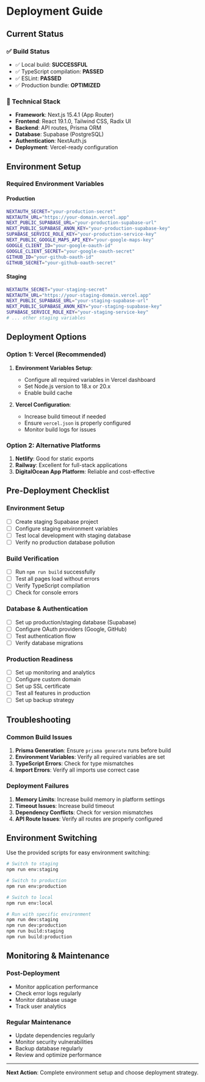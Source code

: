 # Deployment Guide

## Current Status

### ✅ Build Status
- ✅ Local build: **SUCCESSFUL**
- ✅ TypeScript compilation: **PASSED**
- ✅ ESLint: **PASSED**
- ✅ Production bundle: **OPTIMIZED**

### 🔧 Technical Stack
- **Framework**: Next.js 15.4.1 (App Router)
- **Frontend**: React 19.1.0, Tailwind CSS, Radix UI
- **Backend**: API routes, Prisma ORM
- **Database**: Supabase (PostgreSQL)
- **Authentication**: NextAuth.js
- **Deployment**: Vercel-ready configuration

## Environment Setup

### Required Environment Variables

#### Production
```bash
NEXTAUTH_SECRET="your-production-secret"
NEXTAUTH_URL="https://your-domain.vercel.app"
NEXT_PUBLIC_SUPABASE_URL="your-production-supabase-url"
NEXT_PUBLIC_SUPABASE_ANON_KEY="your-production-supabase-key"
SUPABASE_SERVICE_ROLE_KEY="your-production-service-key"
NEXT_PUBLIC_GOOGLE_MAPS_API_KEY="your-google-maps-key"
GOOGLE_CLIENT_ID="your-google-oauth-id"
GOOGLE_CLIENT_SECRET="your-google-oauth-secret"
GITHUB_ID="your-github-oauth-id"
GITHUB_SECRET="your-github-oauth-secret"
```

#### Staging
```bash
NEXTAUTH_SECRET="your-staging-secret"
NEXTAUTH_URL="https://your-staging-domain.vercel.app"
NEXT_PUBLIC_SUPABASE_URL="your-staging-supabase-url"
NEXT_PUBLIC_SUPABASE_ANON_KEY="your-staging-supabase-key"
SUPABASE_SERVICE_ROLE_KEY="your-staging-service-key"
# ... other staging variables
```

## Deployment Options

### Option 1: Vercel (Recommended)
1. **Environment Variables Setup**:
   - Configure all required variables in Vercel dashboard
   - Set Node.js version to 18.x or 20.x
   - Enable build cache

2. **Vercel Configuration**:
   - Increase build timeout if needed
   - Ensure `vercel.json` is properly configured
   - Monitor build logs for issues

### Option 2: Alternative Platforms
1. **Netlify**: Good for static exports
2. **Railway**: Excellent for full-stack applications
3. **DigitalOcean App Platform**: Reliable and cost-effective

## Pre-Deployment Checklist

### Environment Setup
- [ ] Create staging Supabase project
- [ ] Configure staging environment variables
- [ ] Test local development with staging database
- [ ] Verify no production database pollution

### Build Verification
- [ ] Run `npm run build` successfully
- [ ] Test all pages load without errors
- [ ] Verify TypeScript compilation
- [ ] Check for console errors

### Database & Authentication
- [ ] Set up production/staging database (Supabase)
- [ ] Configure OAuth providers (Google, GitHub)
- [ ] Test authentication flow
- [ ] Verify database migrations

### Production Readiness
- [ ] Set up monitoring and analytics
- [ ] Configure custom domain
- [ ] Set up SSL certificate
- [ ] Test all features in production
- [ ] Set up backup strategy

## Troubleshooting

### Common Build Issues
1. **Prisma Generation**: Ensure `prisma generate` runs before build
2. **Environment Variables**: Verify all required variables are set
3. **TypeScript Errors**: Check for type mismatches
4. **Import Errors**: Verify all imports use correct case

### Deployment Failures
1. **Memory Limits**: Increase build memory in platform settings
2. **Timeout Issues**: Increase build timeout
3. **Dependency Conflicts**: Check for version mismatches
4. **API Route Issues**: Verify all routes are properly configured

## Environment Switching

Use the provided scripts for easy environment switching:

```bash
# Switch to staging
npm run env:staging

# Switch to production
npm run env:production

# Switch to local
npm run env:local

# Run with specific environment
npm run dev:staging
npm run dev:production
npm run build:staging
npm run build:production
```

## Monitoring & Maintenance

### Post-Deployment
- Monitor application performance
- Check error logs regularly
- Monitor database usage
- Track user analytics

### Regular Maintenance
- Update dependencies regularly
- Monitor security vulnerabilities
- Backup database regularly
- Review and optimize performance

---

**Next Action**: Complete environment setup and choose deployment strategy.